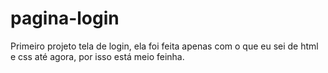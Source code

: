 # pagina-login
 Primeiro projeto tela de login, ela foi feita apenas com o que eu sei de html e css até agora, por isso está meio feinha.
